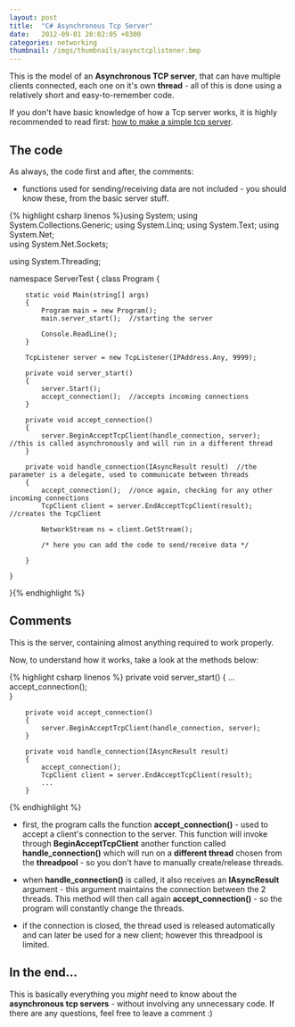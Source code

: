 ```yaml
---
layout: post
title:  "C# Asynchronous Tcp Server"
date:   2012-09-01 20:02:05 +0300
categories: networking
thumbnail: /imgs/thumbnails/asynctcplistener.bmp
---
```


This is the model of an **Asynchronous TCP server**, that can have multiple clients connected, each one on it's own **thread** - all of this is done using a relatively short and easy-to-remember code.

If you don't have basic knowledge of how a Tcp server works, it is highly recommended to read first: [how to make a simple tcp server](http://www.codingvision.net/networking/c-simple-tcp-server "C# simple tcp server").

## The code

As always, the code first and after, the comments:  
* functions used for sending/receiving data are not included - you should know these, from the basic server stuff.

{% highlight csharp linenos %}using System;
using System.Collections.Generic;
using System.Linq;
using System.Text;
using System.Net;      
using System.Net.Sockets;  

using System.Threading;

namespace ServerTest
{
    class Program
    {

        static void Main(string[] args)
        {
            Program main = new Program();
            main.server_start();  //starting the server

            Console.ReadLine();  
        }

        TcpListener server = new TcpListener(IPAddress.Any, 9999);   

        private void server_start()
        {
            server.Start();    
            accept_connection();  //accepts incoming connections
        }

        private void accept_connection()
        {
            server.BeginAcceptTcpClient(handle_connection, server);  //this is called asynchronously and will run in a different thread
        }

        private void handle_connection(IAsyncResult result)  //the parameter is a delegate, used to communicate between threads
        {
            accept_connection();  //once again, checking for any other incoming connections
            TcpClient client = server.EndAcceptTcpClient(result);  //creates the TcpClient

            NetworkStream ns = client.GetStream();

            /* here you can add the code to send/receive data */

        }

    }
}{% endhighlight %}

## Comments

This is the server, containing almost anything required to work properly.

Now, to understand how it works, take a look at the methods below:

{% highlight csharp linenos %}        private void server_start()
        {
            ...  
            accept_connection();  
        }

        private void accept_connection()
        {
            server.BeginAcceptTcpClient(handle_connection, server);  
        }

        private void handle_connection(IAsyncResult result)
        {
            accept_connection();
            TcpClient client = server.EndAcceptTcpClient(result);
            ...
        }

{% endhighlight %}

- first, the program calls the function **accept_connection()** - used to accept a client's connection to the server. This function will invoke through **BeginAcceptTcpClient** another function called **handle_connection()** which will run on a **different thread** chosen from the **threadpool** - so you don't have to manually create/release threads.

- when **handle_connection()** is called, it also receives an **IAsyncResult** argument - this argument maintains the connection between the 2 threads. This method will then call again **accept_connection()** - so the program will constantly change the threads.

- if the connection is closed, the thread used is released automatically and can later be used for a new client; however this threadpool is limited.

## In the end...

This is basically everything you _might_ need to know about the **asynchronous tcp servers** - without involving any unnecessary code. If there are any questions, feel free to leave a comment :)
